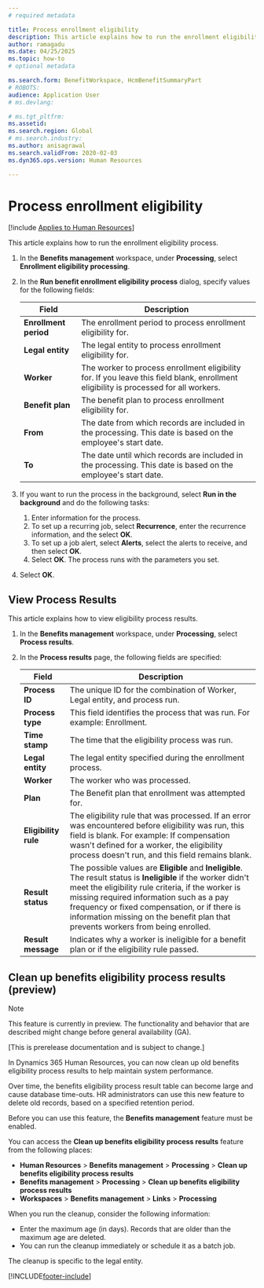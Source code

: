 ```yaml
---
# required metadata

title: Process enrollment eligibility
description: This article explains how to run the enrollment eligibility process.
author: ramagadu 
ms.date: 04/25/2025
ms.topic: how-to
# optional metadata

ms.search.form: BenefitWorkspace, HcmBenefitSummaryPart
# ROBOTS: 
audience: Application User
# ms.devlang: 

# ms.tgt_pltfrm: 
ms.assetid: 
ms.search.region: Global
# ms.search.industry: 
ms.author: anisagrawal
ms.search.validFrom: 2020-02-03
ms.dyn365.ops.version: Human Resources

---
```


# Process enrollment eligibility

[!include [Applies to Human Resources](../includes/applies-to-hr.md)]

This article explains how to run the enrollment eligibility process.

1. In the **Benefits management** workspace, under **Processing**, select **Enrollment eligibility processing**.
2. In the **Run benefit enrollment eligibility process** dialog, specify values for the following fields:

   | Field | Description |
   | --- | --- |
   | **Enrollment period** | The enrollment period to process enrollment eligibility for. |
   | **Legal entity** | The legal entity to process enrollment eligibility for. |
   | **Worker** | The worker to process enrollment eligibility for. If you leave this field blank, enrollment eligibility is processed for all workers. |
   | **Benefit plan** | The benefit plan to process enrollment eligibility for. |
   | **From** | The date from which records are included in the processing. This date is based on the employee's start date. |
   | **To** | The date until which records are included in the processing. This date is based on the employee's start date. |

3. If you want to run the process in the background, select **Run in the background** and do the following tasks:

   1. Enter information for the process.
   2. To set up a recurring job, select **Recurrence**, enter the recurrence information, and the select **OK**.
   3. To set up a job alert, select **Alerts**, select the alerts to receive, and then select **OK**.
   4. Select **OK**. The process runs with the parameters you set.

4. Select **OK**.

## View Process Results

This article explains how to view eligibility process results.

1. In the **Benefits management** workspace, under **Processing**, select **Process results**.
2. In the **Process results** page, the following fields are specified:

   | Field | Description |
   | --- | --- |
   | **Process ID** | The unique ID for the combination of Worker, Legal entity, and process run. |
   | **Process type** | This field identifies the process that was run. For example: Enrollment. |
   | **Time stamp** | The time that the eligibility process was run. |
   | **Legal entity** | The legal entity specified during the enrollment process. |
   | **Worker** | The worker who was processed. |
   | **Plan** | The Benefit plan that enrollment was attempted for. |
   | **Eligibility rule** | The eligibility rule that was processed. If an error was encountered before eligibility was run, this field is blank. For example: If compensation wasn't defined for a worker, the eligibility process doesn't run, and this field remains blank. |
   | **Result status** | The possible values are **Eligible** and **Ineligible**. The result status is **Ineligible** if the worker didn't meet the eligibility rule criteria, if the worker is missing required information such as a pay frequency or fixed compensation, or if there is information missing on the benefit plan that prevents workers from being enrolled. |
   | **Result message** | Indicates why a worker is ineligible for a benefit plan or if the eligibility rule passed. |

## Clean up benefits eligibility process results (preview)

> [!NOTE]
> This feature is currently in preview. The functionality and behavior that are described might change before general availability (GA).
>
> [This is prerelease documentation and is subject to change.]

In Dynamics 365 Human Resources, you can now clean up old benefits eligibility process results to help maintain system performance.

Over time, the benefits eligibility process result table can become large and cause database time-outs. HR administrators can use this new feature to delete old records, based on a specified retention period.

Before you can use this feature, the **Benefits management** feature must be enabled.

You can access the **Clean up benefits eligibility process results** feature from the following places:

- **Human Resources** \> **Benefits management** \> **Processing** \> **Clean up benefits eligibility process results**
- **Benefits management** \> **Processing** \> **Clean up benefits eligibility process results**
- **Workspaces** \> **Benefits management** \> **Links** \> **Processing**

When you run the cleanup, consider the following information:

- Enter the maximum age (in days). Records that are older than the maximum age are deleted.
- You can run the cleanup immediately or schedule it as a batch job.

The cleanup is specific to the legal entity.

[!INCLUDE[footer-include](../includes/footer-banner.md)]
